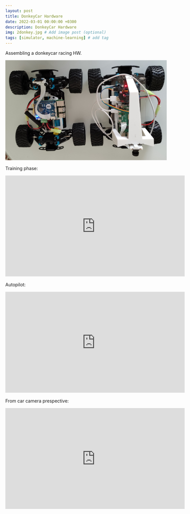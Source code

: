```yaml
---
layout: post
title: DonkeyCar Hardware
date: 2022-03-01 00:00:00 +0300
description: DonkeyCar Hardware
img: 2donkey.jpg # Add image post (optional)
tags: [simulator, machine-learning] # add tag
---
```


Assembling a donkeycar racing HW.

![Doneky car HW](/assets/img/3donkey.jpg)

Training phase:

<iframe width="560" height="315" src="https://www.youtube.com/embed/y43rOdsG7gE" title="YouTube video player" frameborder="0" allow="accelerometer; autoplay; clipboard-write; encrypted-media; gyroscope; picture-in-picture" allowfullscreen></iframe>

Autopilot:

<iframe width="560" height="315" src="https://www.youtube.com/embed/Ya41vyW-bcQ" title="YouTube video player" frameborder="0" allow="accelerometer; autoplay; clipboard-write; encrypted-media; gyroscope; picture-in-picture" allowfullscreen></iframe>

From car camera prespective:

<iframe width="560" height="315" src="https://www.youtube.com/embed/FXgFE0jT-o4" title="YouTube video player" frameborder="0" allow="accelerometer; autoplay; clipboard-write; encrypted-media; gyroscope; picture-in-picture" allowfullscreen></iframe>

